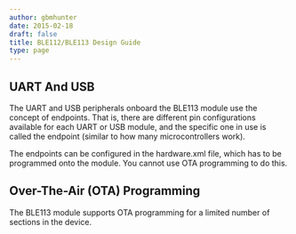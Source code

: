 ```yaml
---
author: gbmhunter
date: 2015-02-18
draft: false
title: BLE112/BLE113 Design Guide
type: page
---
```


## UART And USB

The UART and USB peripherals onboard the BLE113 module use the concept of endpoints. That is, there are different pin configurations available for each UART or USB module, and the specific one in use is called the endpoint (similar to how many microcontrollers work).

The endpoints can be configured in the hardware.xml file, which has to be programmed onto the module. You cannot use OTA programming to do this.

## Over-The-Air (OTA) Programming

The BLE113 module supports OTA programming for a limited number of sections in the device. 
